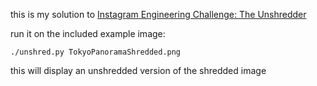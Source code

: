 this is my solution to [Instagram Engineering Challenge: The Unshredder](https://engineering.instagram.com/instagram-engineering-challenge-the-unshredder-7ef3f7323ab1)

run it on the included example image:
```
./unshred.py TokyoPanoramaShredded.png
```

this will display an unshredded version of the shredded image
